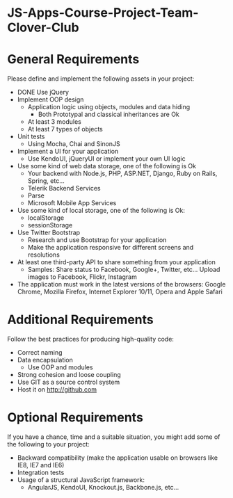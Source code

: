# JS-Apps-Course-Project-Team-Clover-Club

# General Requirements

Please define and implement the following assets in your project:

- DONE Use jQuery
- Implement OOP design
    - Application logic using objects, modules and data hiding
        - Both Prototypal and classical inheritances are Ok
    - At least 3 modules
    - At least 7 types of objects
- Unit tests
    - Using Mocha, Chai and SinonJS
- Implement a UI for your application
    - Use KendoUI, jQueryUI or implement your own UI logic
- Use some kind of web data storage, one of the following is Ok
    - Your backend with Node.js, PHP, ASP.NET, Django, Ruby on Rails, Spring, etc...
    - Telerik Backend Services
    - Parse
    - Microsoft Mobile App Services
- Use some kind of local storage, one of the following is Ok:
    - localStorage
    - sessionStorage
- Use Twitter Bootstrap
    - Research and use Bootstrap for your application
    - Make the application responsive for different screens and resolutions
- At least one third-party API to share something from your application
    - Samples:
        Share status to Facebook, Google+, Twitter, etc...
        Upload images to Facebook, Flickr, Instagram
- The application must work in the latest versions of the browsers: Google Chrome, Mozilla Firefox, Internet Explorer 10/11, Opera and Apple Safari

# Additional Requirements

Follow the best practices for producing high-quality code:

- Correct naming
- Data encapsulation
    - Use OOP and modules
- Strong cohesion and loose coupling
- Use GIT as a source control system
- Host it on http://github.com

# Optional Requirements

If you have a chance, time and a suitable situation, you might add some of the following to your project:

- Backward compatibility (make the application usable on browsers like IE8, IE7 and IE6)
- Integration tests
- Usage of a structural JavaScript framework:
    - AngularJS, KendoUI, Knockout.js, Backbone.js, etc...
